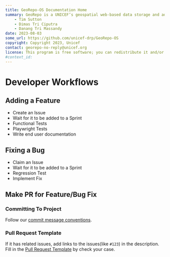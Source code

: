 ```yaml
---
title: GeoRepo-OS Documentation Home 
summary: GeoRepo is a UNICEF’s geospatial web-based data storage and administrative boundary harmonization platform.
    - Tim Sutton
    - Dimas Tri Ciputra
    - Danang Tri Massandy
date: 2023-08-03
some_url: https://github.com/unicef-drp/GeoRepo-OS
copyright: Copyright 2023, Unicef
contact: georepo-no-reply@unicef.org
license: This program is free software; you can redistribute it and/or modify it under the terms of the GNU Affero General Public License as published by the Free Software Foundation; either version 3 of the License, or (at your option) any later version.
#context_id: 
---
```


# Developer Workflows

## Adding a Feature

- Create an Issue
- Wait for it to be added to a Sprint
- Functional Tests
- Playwright Tests
- Write end user documentation

## Fixing a Bug

- Claim an Issue
- Wait for it to be added to a Sprint
- Regression Test
- Implement Fix

## Make PR for Feature/Bug Fix

### Committing To Project

Follow our [commit message conventions](./templates/commit-message-convention.md).

### Pull Request Template

If it has related issues, add links to the issues(like `#123`) in the description.
Fill in the [Pull Request Template](./templates/pull-request-template.md) by check your case.
